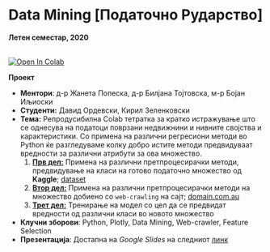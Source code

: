 # Data Mining [Податочно Рударство]

**Летен семестар, 2020** <br> <br>

[![Open In Colab](https://colab.research.google.com/assets/colab-badge.svg)](https://colab.research.google.com/drive/1nentTqUAL32LIOe2nJ8y5Zuif-Ge4bsM?usp=sharing)

**Проект** 

- **Ментори**: д-р Жанета Попеска, д-р Билјана Тојтовска, м-р Бојан Иљиоски
- **Студенти:** Давид Ордевски, Кирил Зеленковски 
- **Тема:** Репродусибилна Colab тетратка за кратко истражување што се однесува на податоци поврзани недвижнини и нивните својства и карактеристики. Со примена на различни регресиони методи во Python ќе разгледуваме колку добро истите методи предвидуваат вредности за различни атрибути за ова множество. 
  1. <u><b>Прв дел:</b></u> Примена на различни претпроцесирачки методи, предвидување на класи на готово податочно множество од **Kaggle**; [dataset](https://www.kaggle.com/c/house-prices-advanced-regression-techniques)  
  2. <u><b>Втор дел:</b></u> Примена на различни претпроцесирачки методи на множество добиено со <code>web-crawling</code> на сајт; [domain.com.au](https://www.domain.com.au/)  
  3. <u><b>Трет дел:</b></u> Тренирање на модел со цел да се предвидат вредности од различни класи во новото множество
- **Клучни зборови**: Python, Plotly, Data Mining, Web-crawler, Feature Selection
- **Презентација**: Достапна на *Google Slides* на следниот [линк](https://drive.google.com/file/d/1OK9SD2_eXIVwd-gnryWhj9Nqls7pg9xP/view?usp=sharing)
